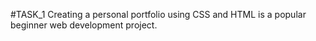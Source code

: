 #TASK_1
Creating a personal portfolio using CSS and HTML is a popular beginner web development project.
